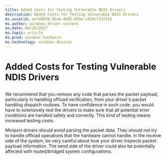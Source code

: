 ```yaml
---
title: Added Costs for Testing Vulnerable NDIS Drivers
description: Added Costs for Testing Vulnerable NDIS Drivers
ms.assetid: ee748650-92e6-4885-895e-c030cf33f315
ms.author: windows-driver-content
ms.date: 04/20/2017
ms.topic: article
ms.prod: windows-hardware
ms.technology: windows-devices
---
```


# Added Costs for Testing Vulnerable NDIS Drivers


## <a href="" id="ddk-added-costs-for-testing-vulnerable-ndis-drivers-ng"></a>


We recommend that you remove any code that parses the packet payload, particularly in handling offload verification, from your driver's packet handling dispatch routines. To have confidence in such code, you would have to extensively test the drivers to make sure that all potential error conditions are handled safely and correctly. This kind of testing means increased testing costs.

Miniport drivers should avoid parsing the packet data. They should not try to handle offload operations that the hardware cannot handle. In the receive side of the system, be very careful about how your driver inspects packet payload information. The send side of the driver could also be potentially affected with routed/bridged system configurations.

 

 





